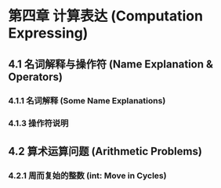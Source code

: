 # 第四章 计算表达 (Computation Expressing)

## 4.1 名词解释与操作符 (Name Explanation & Operators)

### 4.1.1 名词解释 (Some Name Explanations)


### 4.1.3 操作符说明 

## 4.2 算术运算问题 (Arithmetic Problems)

### 4.2.1 周而复始的整数 (int: Move in Cycles)